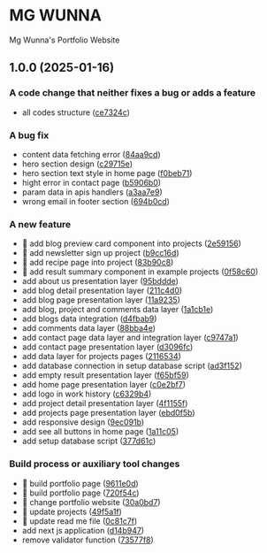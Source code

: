 # MG WUNNA

Mg Wunna's Portfolio Website

## 1.0.0 (2025-01-16)

### A code change that neither fixes a bug or adds a feature

- all codes structure ([ce7324c](https://github.com/mg-wunna/mg-wunna/commits/ce7324c22c61b98bff3ffcfa2df36dd00de50e2f))

### A bug fix

- content data fetching error ([84aa9cd](https://github.com/mg-wunna/mg-wunna/commits/84aa9cdafcd6a1194b5186d0bf65fe34a922db43))
- hero section design ([c29715e](https://github.com/mg-wunna/mg-wunna/commits/c29715ea43f6a17e4da104403833f7440ef32a69))
- hero section text style in home page ([f0beb71](https://github.com/mg-wunna/mg-wunna/commits/f0beb71de69e410d73d11abd013dcfb319a76852))
- hight error in contact page ([b5906b0](https://github.com/mg-wunna/mg-wunna/commits/b5906b0b9861bc5007d0c0f1270c8b5932c42986))
- param data in apis handlers ([a3aa7e9](https://github.com/mg-wunna/mg-wunna/commits/a3aa7e9df7cae3df17e2b326a344fb20150e728b))
- wrong email in footer section ([694b0cd](https://github.com/mg-wunna/mg-wunna/commits/694b0cd376eeb7d721fd33b26a5d48f92350a1b3))

### A new feature

- 🎸 add blog preview card component into projects ([2e59156](https://github.com/mg-wunna/mg-wunna/commits/2e591566b488f4e339df503d736a8c6030c07271))
- 🎸 add newsletter sign up project ([b9cc16d](https://github.com/mg-wunna/mg-wunna/commits/b9cc16d2f8cbd1439b9d55178c0b9433891ed910))
- 🎸 add recipe page into project ([83b90c8](https://github.com/mg-wunna/mg-wunna/commits/83b90c80ed091da415285a55e91a8e5ae72d2aa6))
- 🎸 add result summary component in example projects ([0f58c60](https://github.com/mg-wunna/mg-wunna/commits/0f58c604bce151042649139aaeed27b033a6d658))
- add about us presentation layer ([95bddde](https://github.com/mg-wunna/mg-wunna/commits/95bddde9f70b7bccecaa0c801a4b91df88f95fb4))
- add blog detail presentation layer ([211c4d0](https://github.com/mg-wunna/mg-wunna/commits/211c4d0633919059eaf666519d1944262ec0dff9))
- add blog page presentation layer ([11a9235](https://github.com/mg-wunna/mg-wunna/commits/11a9235d1de97494fddd4e5fef00db7db5baef51))
- add blog, project and comments data layer ([1a1cb1e](https://github.com/mg-wunna/mg-wunna/commits/1a1cb1edf311b5af370db682d2babb591acc12e9))
- add blogs data integration ([d4fbab9](https://github.com/mg-wunna/mg-wunna/commits/d4fbab9d993c8a5eaab7d16349436ab726fd6ef5))
- add comments data layer ([88bba4e](https://github.com/mg-wunna/mg-wunna/commits/88bba4ef2cb3e66d272dff7b2e09b640a119d86f))
- add contact page data layer and integration layer ([c9747a1](https://github.com/mg-wunna/mg-wunna/commits/c9747a1ce351a989246bb453ba1019eb23f1200a))
- add contact page presentation layer ([d3096fc](https://github.com/mg-wunna/mg-wunna/commits/d3096fcf08c140f8c6b164fd2aaa3c10e5757731))
- add data layer for projects pages ([2116534](https://github.com/mg-wunna/mg-wunna/commits/21165346aa4779a37e71810293f58027132fba96))
- add database connection in setup database script ([ad3f152](https://github.com/mg-wunna/mg-wunna/commits/ad3f1524a7e2a495ce0b17515c383413a8c8ba4d))
- add empty result presentation layer ([f65bf59](https://github.com/mg-wunna/mg-wunna/commits/f65bf5975c87bbb7d432932ba253e01a9012f0d5))
- add home page presentation layer ([c0e2bf7](https://github.com/mg-wunna/mg-wunna/commits/c0e2bf7c00eddc1d39a62afd798218f6cee68793))
- add logo in work history ([c6329b4](https://github.com/mg-wunna/mg-wunna/commits/c6329b48ae4cd52e0ce8b89759d6994adddbbb6a))
- add project detail presentation layer ([4f1155f](https://github.com/mg-wunna/mg-wunna/commits/4f1155f5a8f6e5a6359b48db7eca0eaba586e7d5))
- add projects page presentation layer ([ebd0f5b](https://github.com/mg-wunna/mg-wunna/commits/ebd0f5bee1392de23b7963de38d117f674719350))
- add responsive design ([9ec091b](https://github.com/mg-wunna/mg-wunna/commits/9ec091b38402208200cd931d696064fd1a32be9a))
- add see all buttons in home page ([1a11c05](https://github.com/mg-wunna/mg-wunna/commits/1a11c05c8c6502b65864bad663c6d7ad8a0903ad))
- add setup database script ([377d61c](https://github.com/mg-wunna/mg-wunna/commits/377d61c8be1426c5cbcade2360d66d214eead573))

### Build process or auxiliary tool changes

- 🤖 build portfolio page ([9611e0d](https://github.com/mg-wunna/mg-wunna/commits/9611e0df6c06983e0e4a65a179cbf7d7c15e8377))
- 🤖 build portfolio page ([720f54c](https://github.com/mg-wunna/mg-wunna/commits/720f54cd148fa4c520ce6bc363fa47e95a0fe37b))
- 🤖 change portfolio website ([30a0bd7](https://github.com/mg-wunna/mg-wunna/commits/30a0bd78c3ed9204029527292fc6e5f273d94740))
- 🤖 update projects ([49f5a1f](https://github.com/mg-wunna/mg-wunna/commits/49f5a1ff5f31c49ace7830b059e2ce180e00af64))
- 🤖 update read me file ([0c81c7f](https://github.com/mg-wunna/mg-wunna/commits/0c81c7f6f5c6de5eccd81f3788936ef1d7637220))
- add next js application ([d14b947](https://github.com/mg-wunna/mg-wunna/commits/d14b947ed1228438c2be07bef46c13d72846c2e5))
- remove validator function ([73577f8](https://github.com/mg-wunna/mg-wunna/commits/73577f83b4ab54e1ced9ab8ece8059e47956ace4))
